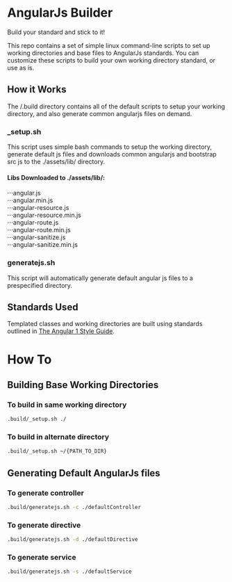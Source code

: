 # AngularJs Builder

Build your standard and stick to it!

This repo contains a set of simple linux command-line scripts to set up working directories 
and base files to AngularJs standards. You can customize these scripts to build your own working
directory standard, or use as is.

## How it Works

The /.build directory contains all of the default scripts to setup your working directory, and 
also generate common angularjs files on demand. 

### _setup.sh

This script uses simple bash commands to setup the working directory, generate default js files
and downloads common angularjs and bootstrap src js to the ./assets/lib/ directory.

#### Libs Downloaded to ./assets/lib/:

⋅⋅⋅angular.js                                     
⋅⋅⋅angular.min.js                                  
⋅⋅⋅angular-resource.js    
⋅⋅⋅angular-resource.min.js     
⋅⋅⋅angular-route.js              
⋅⋅⋅angular-route.min.js             
⋅⋅⋅angular-sanitize.js             
⋅⋅⋅angular-sanitize.min.js               

### generatejs.sh

This script will automatically generate default angular js files to a prespecified directory. 

## Standards Used

Templated classes and working directories are built using standards 
outlined in [The Angular 1 Style Guide](https://github.com/johnpapa/angular-styleguide/tree/master/a1/README.md). 

# How To

## Building Base Working Directories
 
### To build in same working directory
 
 ``` sh
 .build/_setup.sh ./
```
### To build in alternate directory

 ``` sh
 .build/_setup.sh ~/{PATH_TO_DIR}
```

## Generating Default AngularJs files

### To generate controller

 ``` sh
 .build/generatejs.sh -c ./defaultController
```

### To generate directive

 ``` sh
 .build/generatejs.sh -d ./defaultDirective
```

### To generate service

 ``` sh
 .build/generatejs.sh -s ./defaultService
```

